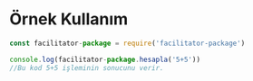 # Örnek Kullanım

```js
const facilitator-package = require('facilitator-package')

console.log(facilitator-package.hesapla('5+5'))
//Bu kod 5+5 işleminin sonucunu verir.
```
